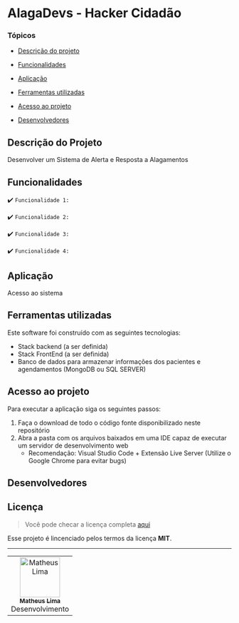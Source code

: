 # AlagaDevs - Hacker Cidadão
### Tópicos 

- [Descrição do projeto](#descrição-do-projeto)

- [Funcionalidades](#funcionalidades)

- [Aplicação](#aplicação)

- [Ferramentas utilizadas](#ferramentas-utilizadas)

- [Acesso ao projeto](#acesso-ao-projeto)

- [Desenvolvedores](#desenvolvedores)

## Descrição do Projeto
Desenvolver um Sistema de Alerta e Resposta a Alagamentos

## Funcionalidades

:heavy_check_mark: `Funcionalidade 1:` 

:heavy_check_mark: `Funcionalidade 2:` 

:heavy_check_mark: `Funcionalidade 3:` 

:heavy_check_mark: `Funcionalidade 4:` 

## Aplicação
Acesso ao sistema

###

## Ferramentas utilizadas

Este software foi construído com as seguintes tecnologias:
- Stack backend (a ser definida)
- Stack FrontEnd (a ser definida)
- Banco de dados para armazenar informações dos pacientes e agendamentos (MongoDB ou SQL SERVER)

###

## Acesso ao projeto

Para executar a aplicação siga os seguintes passos:
1. Faça o download de todo o código fonte disponibilizado neste repositório
2. Abra a pasta com os arquivos baixados em uma IDE capaz de executar um servidor de desenvolvimento web
    - Recomendação: Visual Studio Code + Extensão Live Server (Utilize o Google Chrome para evitar bugs)
       
## Desenvolvedores

<table>
    <tr>
    <td widith:"90px" align="center"><a href="https://github.com/matheuslimaandrade"><img src="https://avatars.githubusercontent.com/u/90625499?v=4" width="90px;" alt="Matheus Lima"/><br /><sub><b>Matheus Lima</b></sub></a><br />Desenvolvimento</td>
   
## Licença
>Você pode checar a licença completa [aqui](https://github.com/IgorAntun/node-chat/blob/master/LICENSE)

Esse projeto é lincenciado pelos termos da licença **MIT**.


---

